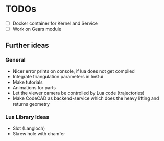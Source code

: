 # TODOs

- [ ] Docker container for Kernel and Service
- [ ] Work on Gears module

## Further ideas

### General

- Nicer error prints on console, if lua does not get compiled
- Integrate triangulation parameters in ImGui
- Make tutorials
- Animations for parts
- Let the viewer camera be controlled by Lua code (trajectories)
- Make CodeCAD as backend-service which does the heavy lifting and returns geometry

### Lua Library Ideas

- Slot (Langloch)
- Skrew hole with chamfer
